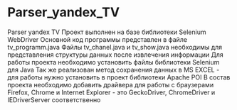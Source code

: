 # Parser_yandex_TV
Parser yandex TV
Проект выполнен на базе библиотеки Selenium WebDriver
Основной код программы представлен в файле tv_programm.java
Файлы tv_chanel.java и tv_show.java необходимы для представления структуры данных после извлечения информации
Для работы проекта необходимо установить файлы библиотеки Selenium для Java
Так же реализован метод сохранения данных в MS EXCEL - для работы нужно установить в проект библиотеки Apache POI
В состав проекта необходимо добавить драйвера для работы с браузерами Firefox, Chrome и Internet Explorer - это GeckoDriver, ChromeDriver и  IEDriverServer соответственно
